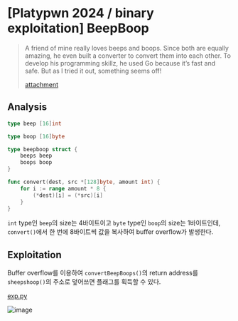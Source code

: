 # [Platypwn 2024 / binary exploitation] BeepBoop

> A friend of mine really loves beeps and boops. Since both are equally amazing, he even built a converter to convert them into each other. To develop his programming skillz, he used Go because it’s fast and safe. But as I tried it out, something seems off!
>
> [attachment](./attachment)

## Analysis

```go
type beep [16]int

type boop [16]byte

type beepboop struct {
	beeps beep
	boops boop
}
```

```go
func convert(dest, src *[128]byte, amount int) {
	for i := range amount * 8 {
		(*dest)[i] = (*src)[i]
	}
}
```

`int` type인 `beep`의 size는 4바이트이고 `byte` type인 `boop`의 size는 1바이트인데, `convert()`에서 한 번에 8바이트씩 값을 복사하여 buffer overflow가 발생한다.

## Exploitation

Buffer overflow를 이용하여 `convertBeepBoops()`의 return address를 `sheepshoop()`의 주소로 덮어쓰면 플래그를 획득할 수 있다.

[exp.py](./exp.py)

![image](https://github.com/user-attachments/assets/6f448579-162b-420c-9ad4-2ca430f5a0b3)